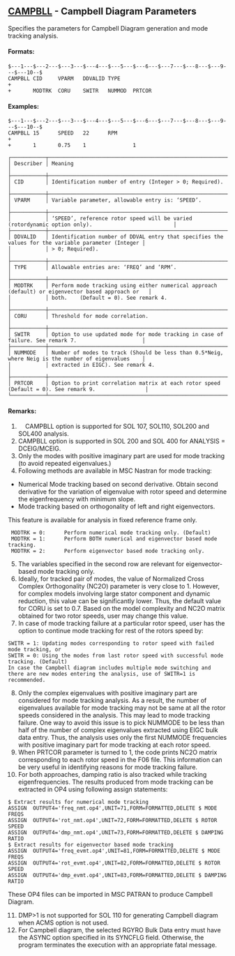 ## [CAMPBLL](https://help.hexagonmi.com/bundle/MSC_Nastran_2022.4/page/Nastran_Combined_Book/qrg/bulkc1/TOC.CAMPBLL.xhtml) - Campbell Diagram Parameters

Specifies the parameters for Campbell Diagram generation and mode tracking analysis.

#### Formats:

```nastran
$---1---$---2---$---3---$---4---$---5---$---6---$---7---$---8---$---9---$---10--$
CAMPBLL CID     VPARM   DDVALID TYPE                                    +       
+       MODTRK  CORU    SWITR   NUMMOD  PRTCOR                                  
```

#### Examples:

```nastran
$---1---$---2---$---3---$---4---$---5---$---6---$---7---$---8---$---9---$---10--$
CAMPBLL 15      SPEED   22      RPM                                     +       
+       1       0.75    1               1                                       
```

```text
┌───────────┬────────────────────────────────────────────────────────────────────────────────────────────────────┐
│ Describer │ Meaning                                                                                            │
├───────────┼────────────────────────────────────────────────────────────────────────────────────────────────────┤
│ CID       │ Identification number of entry (Integer > 0; Required).                                            │
├───────────┼────────────────────────────────────────────────────────────────────────────────────────────────────┤
│ VPARM     │ Variable parameter, allowable entry is: ‘SPEED’.                                                   │
├───────────┼────────────────────────────────────────────────────────────────────────────────────────────────────┤
│           │ ‘SPEED’, reference rotor speed will be varied (rotordynamic option only).                          │
├───────────┼────────────────────────────────────────────────────────────────────────────────────────────────────┤
│ DDVALID   │ Identification number of DDVAL entry that specifies the values for the variable parameter (Integer │
│           │ > 0; Required).                                                                                    │
├───────────┼────────────────────────────────────────────────────────────────────────────────────────────────────┤
│ TYPE      │ Allowable entries are: ‘FREQ’ and ‘RPM’.                                                           │
├───────────┼────────────────────────────────────────────────────────────────────────────────────────────────────┤
│ MODTRK    │ Perform mode tracking using either numerical approach (default) or eigenvector based approach or   │
│           │ both.    (Default = 0). See remark 4.                                                              │
├───────────┼────────────────────────────────────────────────────────────────────────────────────────────────────┤
│ CORU      │ Threshold for mode correlation.                                                                    │
├───────────┼────────────────────────────────────────────────────────────────────────────────────────────────────┤
│ SWITR     │ Option to use updated mode for mode tracking in case of failure. See remark 7.                     │
├───────────┼────────────────────────────────────────────────────────────────────────────────────────────────────┤
│ NUMMODE   │ Number of modes to track (Should be less than 0.5*Neig, where Neig is the number of eigenvalues    │
│           │ extracted in EIGC). See remark 4.                                                                  │
├───────────┼────────────────────────────────────────────────────────────────────────────────────────────────────┤
│ PRTCOR    │ Option to print correlation matrix at each rotor speed (Default = 0). See remark 9.                │
└───────────┴────────────────────────────────────────────────────────────────────────────────────────────────────┘
```

#### Remarks:

1.     CAMPBLL option is supported for SOL 107, SOL110, SOL200 and SOL400 analysis.
2. CAMPBLL option is supported in SOL 200 and SOL 400 for ANALYSIS = DCEIG/MCEIG.
3. Only the modes with positive imaginary part are used for mode tracking (to avoid repeated eigenvalues.)
4. Following methods are available in MSC Nastran for mode tracking:
  - Numerical Mode tracking based on second derivative.
  Obtain second derivative for the variation of eigenvalue with rotor speed and determine the eigenfrequency with minimum slope.
  - Mode tracking based on orthogonality of left and right eigenvectors.

This feature is available for analysis in fixed reference frame only.

     MODTRK = 0:      Perform numerical mode tracking only. (Default)
     MODTRK = 1:      Perform BOTH numerical and eigenvector based mode tracking.
     MODTRK = 2:      Perform eigenvector based mode tracking only.

5. The variables specified in the second row are relevant for eigenvector-based mode tracking only.
6. Ideally, for tracked pair of modes, the value of Normalized Cross Complex Orthogonality (NC2O) parameter is very close to 1. However, for complex models involving large stator component and dynamic reduction, this value can be significantly lower. Thus, the default value for CORU is set to 0.7. Based on the model complexity and NC2O matrix obtained for two rotor speeds, user may change this value.
7. In case of mode tracking failure at a particular rotor speed, user has the option to continue mode tracking for rest of the rotors speed by:

```text
SWITR = 1: Updating modes corresponding to rotor speed with failed mode tracking, or
SWITR = 0: Using the modes from last rotor speed with successful mode tracking. (Default)
In case the Campbell diagram includes multiple mode switching and there are new modes entering the analysis, use of SWITR=1 is recommended.
```

8. Only the complex eigenvalues with positive imaginary part are considered for mode tracking analysis. As a result, the number of eigenvalues available for mode tracking may not be same at all the rotor speeds considered in the analysis. This may lead to mode tracking failure. One way to avoid this issue is to pick NUMMODE to be less than half of the number of complex eigenvalues extracted using EIGC bulk data entry. Thus, the analysis uses only the first NUMMODE frequencies with positive imaginary part for mode tracking at each rotor speed.
9. When PRTCOR parameter is turned to 1, the code prints NC2O matrix corresponding to each rotor speed in the F06 file. This information can be very useful in identifying reasons for mode tracking failure.
10. For both approaches, damping ratio is also tracked while tracking eigenfrequencies. The results produced from mode tracking can be extracted in OP4 using following assign statements:

```nastran
$ Extract results for numerical mode tracking
ASSIGN  OUTPUT4='freq_nmt.op4',UNIT=71,FORM=FORMATTED,DELETE $ MODE FREQS
ASSIGN  OUTPUT4='rot_nmt.op4',UNIT=72,FORM=FORMATTED,DELETE $ ROTOR SPEED
ASSIGN  OUTPUT4='dmp_nmt.op4',UNIT=73,FORM=FORMATTED,DELETE $ DAMPING RATIO
$ Extract results for eigenvector based mode tracking
ASSIGN  OUTPUT4='freq_evmt.op4',UNIT=81,FORM=FORMATTED,DELETE $ MODE FREQS
ASSIGN  OUTPUT4='rot_evmt.op4',UNIT=82,FORM=FORMATTED,DELETE $ ROTOR SPEED
ASSIGN  OUTPUT4='dmp_evmt.op4',UNIT=83,FORM=FORMATTED,DELETE $ DAMPING RATIO
```

These OP4 files can be imported in MSC PATRAN to produce Campbell Diagram.

11. DMP>1 is not supported for SOL 110 for generating Campbell diagram when ACMS option is not used.
12. For Campbell diagram, the selected RGYRO Bulk Data entry must have the ASYNC option specified in its SYNCFLG field. Otherwise, the program terminates the execution with an appropriate fatal message.
